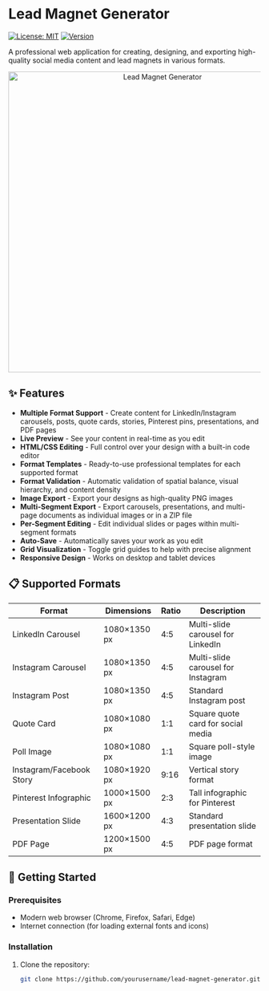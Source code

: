 # Lead Magnet Generator

[![License: MIT](https://img.shields.io/badge/License-MIT-blue.svg)](https://opensource.org/licenses/MIT)
[![Version](https://img.shields.io/badge/version-1.0.0-green.svg)](https://github.com/yourusername/lead-magnet-generator/releases/tag/v1.0.0)

A professional web application for creating, designing, and exporting high-quality social media content and lead magnets in various formats.

<p align="center">
  <img src="https://storage.googleapis.com/msgsndr/vDVoXqS1dMRlrGIpKM84/media/682b17150ed5063202433a31.png" alt="Lead Magnet Generator" width="600">
</p>

## ✨ Features

- **Multiple Format Support** - Create content for LinkedIn/Instagram carousels, posts, quote cards, stories, Pinterest pins, presentations, and PDF pages
- **Live Preview** - See your content in real-time as you edit
- **HTML/CSS Editing** - Full control over your design with a built-in code editor
- **Format Templates** - Ready-to-use professional templates for each supported format
- **Format Validation** - Automatic validation of spatial balance, visual hierarchy, and content density
- **Image Export** - Export your designs as high-quality PNG images
- **Multi-Segment Export** - Export carousels, presentations, and multi-page documents as individual images or in a ZIP file
- **Per-Segment Editing** - Edit individual slides or pages within multi-segment formats
- **Auto-Save** - Automatically saves your work as you edit
- **Grid Visualization** - Toggle grid guides to help with precise alignment
- **Responsive Design** - Works on desktop and tablet devices

## 📋 Supported Formats

| Format | Dimensions | Ratio | Description |
|--------|------------|-------|-------------|
| LinkedIn Carousel | 1080×1350 px | 4:5 | Multi-slide carousel for LinkedIn |
| Instagram Carousel | 1080×1350 px | 4:5 | Multi-slide carousel for Instagram |
| Instagram Post | 1080×1350 px | 4:5 | Standard Instagram post |
| Quote Card | 1080×1080 px | 1:1 | Square quote card for social media |
| Poll Image | 1080×1080 px | 1:1 | Square poll-style image |
| Instagram/Facebook Story | 1080×1920 px | 9:16 | Vertical story format |
| Pinterest Infographic | 1000×1500 px | 2:3 | Tall infographic for Pinterest |
| Presentation Slide | 1600×1200 px | 4:3 | Standard presentation slide |
| PDF Page | 1200×1500 px | 4:5 | PDF page format |

## 🚀 Getting Started

### Prerequisites

- Modern web browser (Chrome, Firefox, Safari, Edge)
- Internet connection (for loading external fonts and icons)

### Installation

1. Clone the repository:
   ```bash
   git clone https://github.com/yourusername/lead-magnet-generator.git
